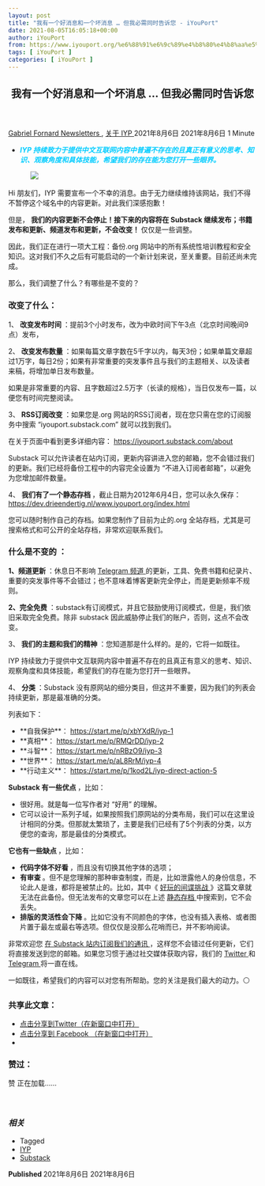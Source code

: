```yaml
---
layout: post
title: "我有一个好消息和一个坏消息 … 但我必需同时告诉您 - iYouPort"
date: 2021-08-05T16:05:18+00:00
author: iYouPort
from: https://www.iyouport.org/%e6%88%91%e6%9c%89%e4%b8%80%e4%b8%aa%e5%a5%bd%e6%b6%88%e6%81%af%e5%92%8c%e4%b8%80%e4%b8%aa%e5%9d%8f%e6%b6%88%e6%81%af-%e4%bd%86%e6%88%91%e5%bf%85%e9%9c%80%e5%90%8c%e6%97%b6%e5%91%8a/
tags: [ iYouPort ]
categories: [ iYouPort ]
---
```


<article class="post-17044 post type-post status-publish format-standard has-post-thumbnail hentry category-newsletters category--iyp tag-iyp tag-substack" id="post-17044">
 <header class="entry-header">
  <h1 class="entry-title">
   我有一个好消息和一个坏消息 … 但我必需同时告诉您
  </h1>
 </header>
 <div class="entry-meta">
  <span class="byline">
   <a href="https://www.iyouport.org/author/gabrielfornard/" rel="author" title="文章作者 Gabriel Fornard">
    Gabriel Fornard
   </a>
  </span>
  <span class="cat-links">
   <a href="https://www.iyouport.org/category/newsletters/" rel="category tag">
    Newsletters
   </a>
   ,
   <a href="https://www.iyouport.org/category/%e5%85%b3%e4%ba%8e-iyp/" rel="category tag">
    关于 IYP
   </a>
  </span>
  <span class="published-on">
   <time class="entry-date published" datetime="2021-08-06T00:05:18+08:00">
    2021年8月6日
   </time>
   <time class="updated" datetime="2021-08-06T15:19:59+08:00">
    2021年8月6日
   </time>
  </span>
  <span class="word-count">
   1 Minute
  </span>
 </div>
 <div class="entry-content">
  <ul>
   <li class="graf graf--p">
    <span style="color: #00ccff;">
     <em>
      <strong>
       IYP 持续致力于提供中文互联网内容中普遍不存在的且真正有意义的思考、知识、观察角度和具体技能，希望我们的存在能为您打开一些眼界。
      </strong>
     </em>
    </span>
   </li>
  </ul>
  <figure class="graf graf--figure">
   <img class="graf-image aligncenter jetpack-lazy-image" data-height="516" data-image-id="1*HfFDkcLQG1gJekNSNHg6Mg.png" data-lazy-src="https://i1.wp.com/cdn-images-1.medium.com/max/1067/1*HfFDkcLQG1gJekNSNHg6Mg.png?w=1100&amp;is-pending-load=1#038;ssl=1" data-recalc-dims="1" data-width="520" src="https://i1.wp.com/cdn-images-1.medium.com/max/1067/1*HfFDkcLQG1gJekNSNHg6Mg.png?w=1100&amp;ssl=1" srcset="data:image/gif;base64,R0lGODlhAQABAIAAAAAAAP///yH5BAEAAAAALAAAAAABAAEAAAIBRAA7"/>
   <noscript>
    <img class="graf-image aligncenter" data-height="516" data-image-id="1*HfFDkcLQG1gJekNSNHg6Mg.png" data-recalc-dims="1" data-width="520" src="https://i1.wp.com/cdn-images-1.medium.com/max/1067/1*HfFDkcLQG1gJekNSNHg6Mg.png?w=1100&amp;ssl=1"/>
   </noscript>
  </figure>
  <p class="graf graf--p">
   Hi 朋友们，IYP 需要宣布一个不幸的消息。由于无力继续维持该网站，我们不得不暂停这个域名中的内容更新。对此我们深感抱歉！
  </p>
  <p class="graf graf--p">
   但是，
   <strong class="markup--strong markup--p-strong">
    我们的内容更新不会停止！接下来的内容将在 Substack 继续发布；书籍发布和更新、频道发布和更新，不会改变！
   </strong>
   仅仅是一些调整。
  </p>
  <p class="graf graf--p">
   因此，我们正在进行一项大工程：备份.org 网站中的所有系统性培训教程和安全知识。这对我们不久之后有可能启动的一个新计划来说，至关重要。目前还尚未完成。
  </p>
  <p class="graf graf--p">
   那么，我们调整了什么？有哪些是不变的？
  </p>
  <h3 class="graf graf--p">
   <strong class="markup--strong markup--p-strong">
    改变了什么：
   </strong>
  </h3>
  <p class="graf graf--p">
   1、
   <strong class="markup--strong markup--p-strong">
    改变发布时间
   </strong>
   ：提前3个小时发布，改为中欧时间下午3点（北京时间晚间9点）发布，
  </p>
  <p class="graf graf--p">
   2、
   <strong class="markup--strong markup--p-strong">
    改变发布数量
   </strong>
   ：如果每篇文章字数在5千字以内，每天3份；如果单篇文章超过1万字，每日2份；如果有非常重要的突发事件且与我们的主题相关、以及读者来稿，将增加单日发布数量。
  </p>
  <p class="graf graf--p">
   如果是非常重要的内容、且字数超过2.5万字（长读的规格），当日仅发布一篇，以便您有时间完整阅读。
  </p>
  <p class="graf graf--p">
   3、
   <strong class="markup--strong markup--p-strong">
    RSS订阅改变
   </strong>
   ：如果您是.org 网站的RSS订阅者，现在您只需在您的订阅服务中搜索 “iyouport.substack.com” 就可以找到我们。
  </p>
  <p class="graf graf--p">
   在关于页面中看到更多详细内容：
   <a class="markup--anchor markup--p-anchor" data-href="https://iyouport.substack.com/about" href="https://iyouport.substack.com/about" rel="nofollow noopener" target="_blank">
    https://iyouport.substack.com/about
   </a>
  </p>
  <p class="graf graf--p">
   Substack 可以允许读者在站内订阅，更新内容讲进入您的邮箱，您不会错过我们的更新。我们已经将备份工程中的内容完全设置为 “不进入订阅者邮箱”，以避免为您增加邮件数量。
  </p>
  <p class="graf graf--p">
   4、
   <strong class="markup--strong markup--p-strong">
    我们有了一个静态存档
   </strong>
   ，截止日期为2012年6月4日，您可以永久保存：
   <a class="markup--anchor markup--p-anchor" data-href="https://dev.drieendertig.nl/www.iyouport.org/index.html" href="https://dev.drieendertig.nl/www.iyouport.org/index.html" rel="nofollow noopener" target="_blank">
    https://dev.drieendertig.nl/www.iyouport.org/index.html
   </a>
  </p>
  <p class="graf graf--p">
   您可以随时制作自己的存档。如果您制作了目前为止的.org 全站存档，尤其是可搜索格式和可公开的全站存档，非常欢迎联系我们。
  </p>
  <h3 class="graf graf--p">
   <strong class="markup--strong markup--p-strong">
    什么是不变的
   </strong>
   ：
  </h3>
  <p class="graf graf--p">
   <strong class="markup--strong markup--p-strong">
    1、频道更新
   </strong>
   ：休息日不影响
   <a class="markup--anchor markup--p-anchor" data-href="https://t.me/iyouport" href="https://t.me/iyouport" rel="noopener" target="_blank">
    Telegram 频道
   </a>
   的更新，工具、免费书籍和纪录片、重要的突发事件等不会错过；也不意味着博客更新完全停止，而是更新频率不规则。
  </p>
  <p class="graf graf--p">
   <strong class="markup--strong markup--p-strong">
    2、完全免费
   </strong>
   ：substack有订阅模式，并且它鼓励使用订阅模式，但是，我们依旧采取完全免费。除非 substack 因此威胁停止我们的账户，否则，这点不会改变。
  </p>
  <p class="graf graf--p">
   3、
   <strong class="markup--strong markup--p-strong">
    我们的主题和我们的精神
   </strong>
   ：您知道那是什么样的。是的，它将一如既往。
  </p>
  <p class="graf graf--p">
   IYP 持续致力于提供中文互联网内容中普遍不存在的且真正有意义的思考、知识、观察角度和具体技能，希望我们的存在能为您打开一些眼界。
  </p>
  <p class="graf graf--p">
   4、
   <strong class="markup--strong markup--p-strong">
    分类
   </strong>
   ：Substack 没有原网站的细分类目，但这并不重要，因为我们的列表会持续更新，那是最准确的分类。
  </p>
  <p class="graf graf--p">
   列表如下：
  </p>
  <ul class="postList">
   <li class="graf graf--li">
    **自我保护**：
    <a class="markup--anchor markup--li-anchor" data-href="https://start.me/p/xbYXdR/iyp-1" href="https://start.me/p/xbYXdR/iyp-1" rel="noopener" target="_blank">
     https://start.me/p/xbYXdR/iyp-1
    </a>
   </li>
   <li class="graf graf--li">
    **真相**：
    <a class="markup--anchor markup--li-anchor" data-href="https://start.me/p/RMQrDD/iyp-2" href="https://start.me/p/RMQrDD/iyp-2" rel="noopener" target="_blank">
     https://start.me/p/RMQrDD/iyp-2
    </a>
   </li>
   <li class="graf graf--li">
    **斗智**：
    <a class="markup--anchor markup--li-anchor" data-href="https://start.me/p/nRBzO9/iyp-3" href="https://start.me/p/nRBzO9/iyp-3" rel="noopener" target="_blank">
     https://start.me/p/nRBzO9/iyp-3
    </a>
   </li>
   <li class="graf graf--li">
    **世界**：
    <a class="markup--anchor markup--li-anchor" data-href="https://start.me/p/aL8RrM/iyp-4" href="https://start.me/p/aL8RrM/iyp-4" rel="noopener" target="_blank">
     https://start.me/p/aL8RrM/iyp-4
    </a>
   </li>
   <li class="graf graf--li">
    **行动主义**：
    <a class="markup--anchor markup--li-anchor" data-href="https://start.me/p/1kod2L/iyp-direct-action-5" href="https://start.me/p/1kod2L/iyp-direct-action-5" rel="noopener" target="_blank">
     https://start.me/p/1kod2L/iyp-direct-action-5
    </a>
   </li>
  </ul>
  <p class="graf graf--p">
   <strong class="markup--strong markup--p-strong">
    Substack 有一些优点
   </strong>
   ，比如：
  </p>
  <ul class="postList">
   <li class="graf graf--li">
    很好用。就是每一位写作者对 “好用” 的理解。
   </li>
   <li class="graf graf--li">
    它可以设计一系列子域，如果按照我们原网站的分类布局，我们可以在这里设计相同的分类。但那就太繁琐了，主要是我们已经有了5个列表的分类，以方便您的查询，那是最佳的分类模式。
   </li>
  </ul>
  <p class="graf graf--p">
   <strong class="markup--strong markup--p-strong">
    它也有一些缺点
   </strong>
   ，比如：
  </p>
  <ul class="postList">
   <li class="graf graf--li">
    <strong class="markup--strong markup--li-strong">
     代码字体不好看
    </strong>
    ，而且没有切换其他字体的选项；
   </li>
   <li class="graf graf--li">
    <strong class="markup--strong markup--li-strong">
     有审查
    </strong>
    。但不是您理解的那种审查制度，而是，比如泄露他人的身份信息，不论此人是谁，都将是被禁止的。比如，其中《
    <a class="markup--anchor markup--li-anchor" data-href="https://www.iyouport.org/%e5%a5%bd%e7%8e%a9%e7%9a%84%e9%97%b4%e8%b0%8d%e6%8c%91%e6%88%98/" href="https://www.iyouport.org/%e5%a5%bd%e7%8e%a9%e7%9a%84%e9%97%b4%e8%b0%8d%e6%8c%91%e6%88%98/" rel="noopener" target="_blank">
     好玩的间谍挑战
    </a>
    》这篇文章就无法在此备份。但无法发布的文章您可以在上述
    <a class="markup--anchor markup--li-anchor" data-href="https://dev.drieendertig.nl/www.iyouport.org/index.html" href="https://dev.drieendertig.nl/www.iyouport.org/index.html" rel="noopener" target="_blank">
     静态存档
    </a>
    中搜索到，它不会丢失。
   </li>
   <li class="graf graf--li">
    <strong class="markup--strong markup--li-strong">
     排版的灵活性会下降
    </strong>
    。比如它没有不同颜色的字体，也没有插入表格、或者图片置于最左或最右等选项。但仅仅是没那么花哨而已，并不影响阅读。
   </li>
  </ul>
  <p class="graf graf--p">
   非常欢迎您
   <a class="markup--anchor markup--p-anchor" data-href="https://iyouport.substack.com/" href="https://iyouport.substack.com/" rel="noopener" target="_blank">
    在 Substack 站内订阅我们的通讯
   </a>
   ，这样您不会错过任何更新，它们将直接发送到您的邮箱。如果您习惯于通过社交媒体获取内容，我们的
   <a class="markup--anchor markup--p-anchor" data-href="https://twitter.com/iyouport_news" href="https://twitter.com/iyouport_news" rel="noopener" target="_blank">
    Twitter
   </a>
   和
   <a class="markup--anchor markup--p-anchor" data-href="https://t.me/iyouport" href="https://t.me/iyouport" rel="noopener" target="_blank">
    Telegram
   </a>
   将一直在线。
  </p>
  <p class="graf graf--p">
   一如既往，希望我们的内容可以对您有所帮助。您的关注是我们最大的动力。⚪️
  </p>
  <div id="atatags-1611829871-610d3c7ad3dbd">
  </div>
  <div class="sharedaddy sd-sharing-enabled">
   <div class="robots-nocontent sd-block sd-social sd-social-icon sd-sharing">
    <h3 class="sd-title">
     共享此文章：
    </h3>
    <div class="sd-content">
     <ul>
      <li class="share-twitter">
       <a class="share-twitter sd-button share-icon no-text" data-shared="sharing-twitter-17044" href="https://www.iyouport.org/%e6%88%91%e6%9c%89%e4%b8%80%e4%b8%aa%e5%a5%bd%e6%b6%88%e6%81%af%e5%92%8c%e4%b8%80%e4%b8%aa%e5%9d%8f%e6%b6%88%e6%81%af-%e4%bd%86%e6%88%91%e5%bf%85%e9%9c%80%e5%90%8c%e6%97%b6%e5%91%8a/?share=twitter" rel="nofollow noopener noreferrer" target="_blank" title="点击分享到Twitter">
        <span>
        </span>
        <span class="sharing-screen-reader-text">
         点击分享到Twitter（在新窗口中打开）
        </span>
       </a>
      </li>
      <li class="share-facebook">
       <a class="share-facebook sd-button share-icon no-text" data-shared="sharing-facebook-17044" href="https://www.iyouport.org/%e6%88%91%e6%9c%89%e4%b8%80%e4%b8%aa%e5%a5%bd%e6%b6%88%e6%81%af%e5%92%8c%e4%b8%80%e4%b8%aa%e5%9d%8f%e6%b6%88%e6%81%af-%e4%bd%86%e6%88%91%e5%bf%85%e9%9c%80%e5%90%8c%e6%97%b6%e5%91%8a/?share=facebook" rel="nofollow noopener noreferrer" target="_blank" title="点击分享到 Facebook ">
        <span>
        </span>
        <span class="sharing-screen-reader-text">
         点击分享到 Facebook （在新窗口中打开）
        </span>
       </a>
      </li>
      <li class="share-end">
      </li>
     </ul>
    </div>
   </div>
  </div>
  <div class="sharedaddy sd-block sd-like jetpack-likes-widget-wrapper jetpack-likes-widget-unloaded" data-name="like-post-frame-161182987-17044-610d3c7ad433d" data-src="https://widgets.wp.com/likes/#blog_id=161182987&amp;post_id=17044&amp;origin=www.iyouport.org&amp;obj_id=161182987-17044-610d3c7ad433d" data-title="点赞或转载" id="like-post-wrapper-161182987-17044-610d3c7ad433d">
   <h3 class="sd-title">
    赞过：
   </h3>
   <div class="likes-widget-placeholder post-likes-widget-placeholder" style="height: 55px;">
    <span class="button">
     <span>
      赞
     </span>
    </span>
    <span class="loading">
     正在加载……
    </span>
   </div>
   <span class="sd-text-color">
   </span>
   <a class="sd-link-color">
   </a>
  </div>
  <div class="jp-relatedposts" id="jp-relatedposts">
   <h3 class="jp-relatedposts-headline">
    <em>
     相关
    </em>
   </h3>
  </div>
 </div>
 <div class="entry-footer">
  <ul class="post-tags light-text">
   <li>
    Tagged
   </li>
   <li>
    <a href="https://www.iyouport.org/tag/iyp/" rel="tag">
     IYP
    </a>
   </li>
   <li>
    <a href="https://www.iyouport.org/tag/substack/" rel="tag">
     Substack
    </a>
   </li>
  </ul>
 </div>
 <div class="entry-author-wrapper">
  <div class="site-posted-on">
   <strong>
    Published
   </strong>
   <time class="entry-date published" datetime="2021-08-06T00:05:18+08:00">
    2021年8月6日
   </time>
   <time class="updated" datetime="2021-08-06T15:19:59+08:00">
    2021年8月6日
   </time>
  </div>
 </div>
</article>

